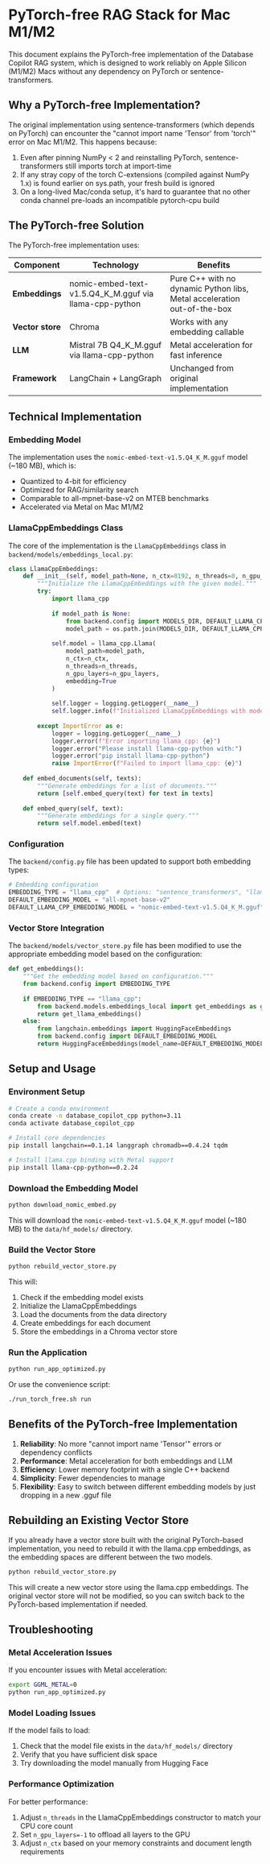 # PyTorch-free RAG Stack for Mac M1/M2

This document explains the PyTorch-free implementation of the Database Copilot RAG system, which is designed to work reliably on Apple Silicon (M1/M2) Macs without any dependency on PyTorch or sentence-transformers.

## Why a PyTorch-free Implementation?

The original implementation using sentence-transformers (which depends on PyTorch) can encounter the "cannot import name 'Tensor' from 'torch'" error on Mac M1/M2. This happens because:

1. Even after pinning NumPy < 2 and reinstalling PyTorch, sentence-transformers still imports torch at import-time
2. If any stray copy of the torch C-extensions (compiled against NumPy 1.x) is found earlier on sys.path, your fresh build is ignored
3. On a long-lived Mac/conda setup, it's hard to guarantee that no other conda channel pre-loads an incompatible pytorch-cpu build

## The PyTorch-free Solution

The PyTorch-free implementation uses:

| Component | Technology | Benefits |
|-----------|------------|----------|
| **Embeddings** | nomic-embed-text-v1.5.Q4_K_M.gguf via llama-cpp-python | Pure C++ with no dynamic Python libs, Metal acceleration out-of-the-box |
| **Vector store** | Chroma | Works with any embedding callable |
| **LLM** | Mistral 7B Q4_K_M.gguf via llama-cpp-python | Metal acceleration for fast inference |
| **Framework** | LangChain + LangGraph | Unchanged from original implementation |

## Technical Implementation

### Embedding Model

The implementation uses the `nomic-embed-text-v1.5.Q4_K_M.gguf` model (~180 MB), which is:
- Quantized to 4-bit for efficiency
- Optimized for RAG/similarity search
- Comparable to all-mpnet-base-v2 on MTEB benchmarks
- Accelerated via Metal on Mac M1/M2

### LlamaCppEmbeddings Class

The core of the implementation is the `LlamaCppEmbeddings` class in `backend/models/embeddings_local.py`:

```python
class LlamaCppEmbeddings:
    def __init__(self, model_path=None, n_ctx=8192, n_threads=8, n_gpu_layers=-1):
        """Initialize the LlamaCppEmbeddings with the given model."""
        try:
            import llama_cpp
            
            if model_path is None:
                from backend.config import MODELS_DIR, DEFAULT_LLAMA_CPP_EMBEDDING_MODEL
                model_path = os.path.join(MODELS_DIR, DEFAULT_LLAMA_CPP_EMBEDDING_MODEL)
            
            self.model = llama_cpp.Llama(
                model_path=model_path,
                n_ctx=n_ctx,
                n_threads=n_threads,
                n_gpu_layers=n_gpu_layers,
                embedding=True
            )
            
            self.logger = logging.getLogger(__name__)
            self.logger.info(f"Initialized LlamaCppEmbeddings with model: {model_path}")
            
        except ImportError as e:
            logger = logging.getLogger(__name__)
            logger.error(f"Error importing llama_cpp: {e}")
            logger.error("Please install llama-cpp-python with:")
            logger.error("pip install llama-cpp-python")
            raise ImportError(f"Failed to import llama_cpp: {e}")
    
    def embed_documents(self, texts):
        """Generate embeddings for a list of documents."""
        return [self.embed_query(text) for text in texts]
    
    def embed_query(self, text):
        """Generate embeddings for a single query."""
        return self.model.embed(text)
```

### Configuration

The `backend/config.py` file has been updated to support both embedding types:

```python
# Embedding configuration
EMBEDDING_TYPE = "llama_cpp"  # Options: "sentence_transformers", "llama_cpp"
DEFAULT_EMBEDDING_MODEL = "all-mpnet-base-v2"
DEFAULT_LLAMA_CPP_EMBEDDING_MODEL = "nomic-embed-text-v1.5.Q4_K_M.gguf"
```

### Vector Store Integration

The `backend/models/vector_store.py` file has been modified to use the appropriate embedding model based on the configuration:

```python
def get_embeddings():
    """Get the embedding model based on configuration."""
    from backend.config import EMBEDDING_TYPE
    
    if EMBEDDING_TYPE == "llama_cpp":
        from backend.models.embeddings_local import get_embeddings as get_llama_embeddings
        return get_llama_embeddings()
    else:
        from langchain.embeddings import HuggingFaceEmbeddings
        from backend.config import DEFAULT_EMBEDDING_MODEL
        return HuggingFaceEmbeddings(model_name=DEFAULT_EMBEDDING_MODEL)
```

## Setup and Usage

### Environment Setup

```bash
# Create a conda environment
conda create -n database_copilot_cpp python=3.11
conda activate database_copilot_cpp

# Install core dependencies
pip install langchain==0.1.14 langgraph chromadb==0.4.24 tqdm

# Install llama.cpp binding with Metal support
pip install llama-cpp-python==0.2.24
```

### Download the Embedding Model

```bash
python download_nomic_embed.py
```

This will download the `nomic-embed-text-v1.5.Q4_K_M.gguf` model (~180 MB) to the `data/hf_models/` directory.

### Build the Vector Store

```bash
python rebuild_vector_store.py
```

This will:
1. Check if the embedding model exists
2. Initialize the LlamaCppEmbeddings
3. Load the documents from the data directory
4. Create embeddings for each document
5. Store the embeddings in a Chroma vector store

### Run the Application

```bash
python run_app_optimized.py
```

Or use the convenience script:

```bash
./run_torch_free.sh run
```

## Benefits of the PyTorch-free Implementation

1. **Reliability**: No more "cannot import name 'Tensor'" errors or dependency conflicts
2. **Performance**: Metal acceleration for both embeddings and LLM
3. **Efficiency**: Lower memory footprint with a single C++ backend
4. **Simplicity**: Fewer dependencies to manage
5. **Flexibility**: Easy to switch between different embedding models by just dropping in a new .gguf file

## Rebuilding an Existing Vector Store

If you already have a vector store built with the original PyTorch-based implementation, you need to rebuild it with the llama.cpp embeddings, as the embedding spaces are different between the two models.

```bash
python rebuild_vector_store.py
```

This will create a new vector store using the llama.cpp embeddings. The original vector store will not be modified, so you can switch back to the PyTorch-based implementation if needed.

## Troubleshooting

### Metal Acceleration Issues

If you encounter issues with Metal acceleration:

```bash
export GGML_METAL=0
python run_app_optimized.py
```

### Model Loading Issues

If the model fails to load:

1. Check that the model file exists in the `data/hf_models/` directory
2. Verify that you have sufficient disk space
3. Try downloading the model manually from Hugging Face

### Performance Optimization

For better performance:

1. Adjust `n_threads` in the LlamaCppEmbeddings constructor to match your CPU core count
2. Set `n_gpu_layers=-1` to offload all layers to the GPU
3. Adjust `n_ctx` based on your memory constraints and document length requirements
